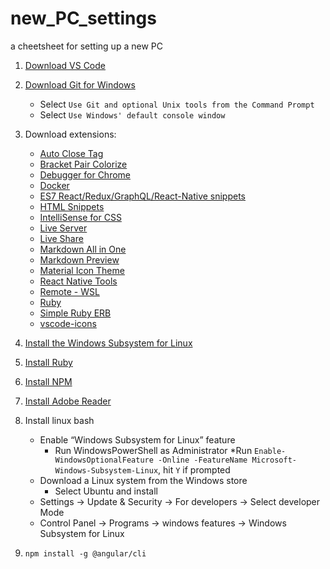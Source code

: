 # new_PC_settings
a cheetsheet for setting up a new PC

1. [Download VS Code](https://code.visualstudio.com/Download)
2. [Download Git for Windows](https://gitforwindows.org/)
   * Select `Use Git and optional Unix tools from the Command Prompt`
   * Select `Use Windows' default console window`
3. Download extensions:
    * [Auto Close Tag](https://marketplace.visualstudio.com/items?itemName=formulahendry.auto-close-tag)
    * [Bracket Pair Colorize](https://marketplace.visualstudio.com/items?itemName=CoenraadS.bracket-pair-colorizer-2)
    * [Debugger for Chrome](https://marketplace.visualstudio.com/items?itemName=msjsdiag.debugger-for-chrome)
    * [Docker](https://marketplace.visualstudio.com/items?itemName=ms-azuretools.vscode-docker)
    * [ES7 React/Redux/GraphQL/React-Native snippets](https://marketplace.visualstudio.com/items?itemName=dsznajder.es7-react-js-snippets)
    * [HTML Snippets](https://marketplace.visualstudio.com/items?itemName=abusaidm.html-snippets)
    * [IntelliSense for CSS](https://marketplace.visualstudio.com/items?itemName=Zignd.html-css-class-completion)
    * [Live Server](https://marketplace.visualstudio.com/items?itemName=ritwickdey.LiveServer)
    * [Live Share](https://marketplace.visualstudio.com/items?itemName=MS-vsliveshare.vsliveshare)
    * [Markdown All in One](https://marketplace.visualstudio.com/items?itemName=yzhang.markdown-all-in-one)
    * [Markdown Preview](https://marketplace.visualstudio.com/items?itemName=shd101wyy.markdown-preview-enhanced)
    * [Material Icon Theme](https://marketplace.visualstudio.com/items?itemName=PKief.material-icon-theme)
    * [React Native Tools](https://marketplace.visualstudio.com/items?itemName=msjsdiag.vscode-react-native)
    * [Remote - WSL](https://marketplace.visualstudio.com/items?itemName=ms-vscode-remote.remote-wsl)
    * [Ruby](https://marketplace.visualstudio.com/items?itemName=rebornix.Ruby)
    * [Simple Ruby ERB](https://marketplace.visualstudio.com/items?itemName=vortizhe.simple-ruby-erb)
    * [vscode-icons](https://marketplace.visualstudio.com/items?itemName=vscode-icons-team.vscode-icons)
4. [Install the Windows Subsystem for Linux](https://docs.microsoft.com/en-us/windows/wsl/install-win10)
5. [Install Ruby](https://rubyinstaller.org/downloads/)
6. [Install NPM](https://nodejs.org/en/)
7. [Install Adobe Reader](https://acrobat.adobe.com/us/en/acrobat/pdf-reader.html)
8. Install linux bash
   * Enable “Windows Subsystem for Linux” feature
      * Run WindowsPowerShell as Administrator
         *Run `Enable-WindowsOptionalFeature -Online -FeatureName Microsoft-Windows-Subsystem-Linux`, hit `Y` if prompted
   *  Download a Linux system from the Windows store
      * Select Ubuntu and install
   * Settings -> Update & Security -> For developers -> Select developer Mode
   * Control Panel -> Programs -> windows features -> Windows Subsystem for Linux
     
9. `npm install -g @angular/cli`
